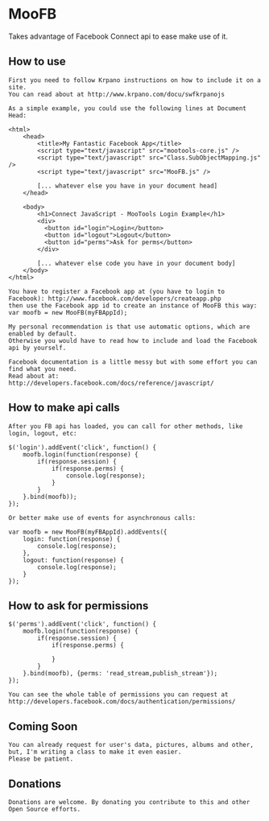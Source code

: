 MooFB
=====

Takes advantage of Facebook Connect api to ease make use of it.

How to use
----------
	
	First you need to follow Krpano instructions on how to include it on a site.
	You can read about at http://www.krpano.com/docu/swfkrpanojs
	
	As a simple example, you could use the following lines at Document Head:
	
	<html>
		<head>
			<title>My Fantastic Facebook App</title>
			<script type="text/javascript" src="mootools-core.js" />
			<script type="text/javascript" src="Class.SubObjectMapping.js" />
			<script type="text/javascript" src="MooFB.js" />
			
			[... whatever else you have in your document head]
		</head>
		
		<body>
			<h1>Connect JavaScript - MooTools Login Example</h1>
			<div>
			  <button id="login">Login</button>
			  <button id="logout">Logout</button>
			  <button id="perms">Ask for perms</button>
			</div>
			
			[... whatever else code you have in your document body]
		</body>
	</html>
	
	You have to register a Facebook app at (you have to login to Facebook): http://www.facebook.com/developers/createapp.php
	then use the Facebook app id to create an instance of MooFB this way:
	var moofb = new MooFB(myFBAppId);
	
	My personal recommendation is that use automatic options, which are enabled by default.
	Otherwise you would have to read how to include and load the Facebook api by yourself.
	
	Facebook documentation is a little messy but with some effort you can find what you need.
	Read about at: http://developers.facebook.com/docs/reference/javascript/
	
How to make api calls
---------------------
	
	After you FB api has loaded, you can call for other methods, like login, logout, etc:
	
	$('login').addEvent('click', function() {
		moofb.login(function(response) {
			if(response.session) {
				if(response.perms) {
					console.log(response);
				}
			}
		}.bind(moofb));
	});
	
	Or better make use of events for asynchronous calls:
	
	var moofb = new MooFB(myFBAppId).addEvents({
		login: function(response) {
			console.log(response);
		},
		logout: function(response) {
			console.log(response);
		}
	});
	
	
How to ask for permissions
--------------------------
	
	$('perms').addEvent('click', function() {
		moofb.login(function(response) {
			if(response.session) {
				if(response.perms) {
					
				}
			}
		}.bind(moofb), {perms: 'read_stream,publish_stream'});
	});
	
	You can see the whole table of permissions you can request at http://developers.facebook.com/docs/authentication/permissions/

Coming Soon
-----------
	
	You can already request for user's data, pictures, albums and other, but, I'm writing a class to make it even easier.
	Please be patient.

Donations
---------
	
	Donations are welcome. By donating you contribute to this and other Open Source efforts.